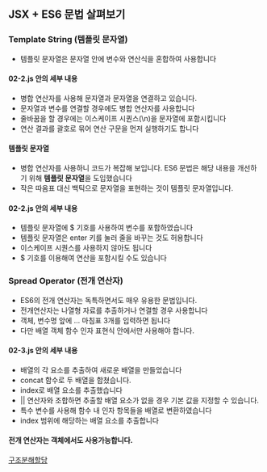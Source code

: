## JSX + ES6 문법 살펴보기

### Template String (템플릿 문자열)

* 템플릿 문자열은 문자열 안에 변수와 연산식을 혼합하여 사용합니다

#### 02-2.js 안의 세부 내용

* 병합 연산자를 사용해 문자열과 문자열을 연결하고 있습니다.
* 문자열과 변수를 연결할 경우에도 병합 연산자를 사용합니다
* 줄바꿈을 할 경우에는 이스케이프 시퀀스(\n)을 문자열에 포함시킵니다
* 연산 결과를 괄호로 묶어 연산 구문을 먼저 실행하기도 합니다

#### 템플릿 문자열

* 병합 연산자를 사용하니 코드가 복잡해 보입니다. ES6 문법은 해당 내용을 개선하기 위해 **템플릿 문자열**을 도입했습니다
* 작은 따옴표 대신 백틱으로 문자열을 표현하는 것이 템플릿 문자열입니다.

#### 02-2.js 안의 세부 내용

* 템플릿 문자열에 $ 기호를 사용하여 변수를 포함하였습니다
* 템플릿 문자열은 enter 키를 눌러 줄을 바꾸는 것도 허용합니다
* 이스케이프 시퀀스를 사용하지 않아도 됩니다
* $ 기호를 이용해여 연산을 포함시킬 수도 있습니다


### Spread Operator (전개 연산자)

* ES6의 전개 연산자는 독특하면서도 매우 유용한 문법입니다.
* 전개연산자는 나열형 자료를 추출하거나 연결할 경우 사용합니다
* 객체, 변수명 앞에 ... 마침표 3개를 입력하면 됩니다
* 다만 배열 객체 함수 인자 표현식 안에서만 사용해야 합니다.

#### 02-3.js 안의 세부 내용

* 배열의 각 요소를 추출하여 새로운 배열을 만들었습니다
* concat 함수로 두 배열을 합쳤습니다.
* index로 배열 요소를 추출했습니다
* || 연산자와 조합하면 추출할 배열 요소가 없을 경우 기본 값을 지정할 수 있습니다.
* 특수 변수를 사용해 함수 내 인자 항목들을 배열로 변환하였습니다
* index 범위에 해당하는 배열 요소를 추출합니다

#### 전개 연산자는 객체에서도 사용가능합니다. 

[구조분해할당](https://github.com/sangjun1126/React_Jsx/edit/main/README.md)
